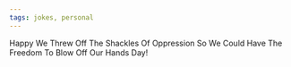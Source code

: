 ```yaml
---
tags: jokes, personal
---
```


Happy We Threw Off The Shackles Of Oppression So We Could Have The Freedom To Blow Off Our Hands Day!
